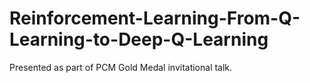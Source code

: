 # Reinforcement-Learning-From-Q-Learning-to-Deep-Q-Learning
Presented as part of PCM Gold Medal invitational talk.
